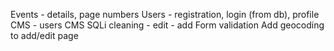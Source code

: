Events - details, page numbers
Users - registration, login (from db), profile
CMS - users
CMS SQLi cleaning - edit - add
Form validation
Add geocoding to add/edit page
